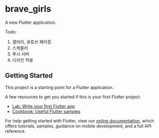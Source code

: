 # brave_girls

A new Flutter application.

Todo:

1. 갤러리, 유튜브 페이징
2. 스케줄러
3. 푸시 서버
4. 디자인 적용

## Getting Started

This project is a starting point for a Flutter application.

A few resources to get you started if this is your first Flutter project:

- [Lab: Write your first Flutter app](https://flutter.dev/docs/get-started/codelab)
- [Cookbook: Useful Flutter samples](https://flutter.dev/docs/cookbook)

For help getting started with Flutter, view our
[online documentation](https://flutter.dev/docs), which offers tutorials,
samples, guidance on mobile development, and a full API reference.
